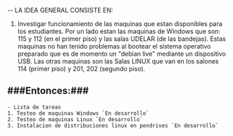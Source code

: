 -- LA IDEA GENERAL CONSISTE EN:

1) Investigar funcionamiento de las maquinas que estan disponibles para los estudiantes. 
Por un lado estan las maquinas de Windows que son: 115 y 112 (en el primer piso) y las salas UDELAR (de las bandejas).
Estas maquinas no han tenido problemas al bootear el sistema operativo preparado que es de momento un "debian live" 
mediante un dispositivo USB.
Las otras maquinas son las Salas LINUX que van en los salones 114 (primer piso) y 201, 202 (segundo piso).

###Entonces:###
----
	- Lista de tareas
	1. Testeo de maquinas Windows `En desarrollo`
	2. Testeo de maquinas Linux `En desarrollo`
	3. Instalacion de distribuciones linux en pendrives `En desarrollo`

		

	
	
